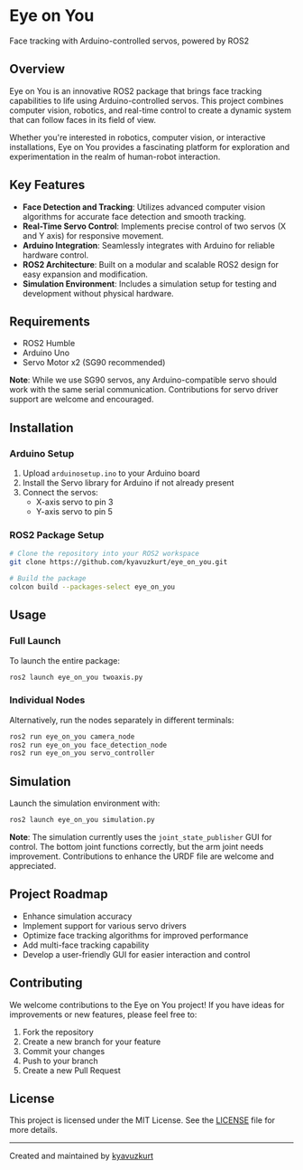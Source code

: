 # Eye on You

Face tracking with Arduino-controlled servos, powered by ROS2

## Overview

Eye on You is an innovative ROS2 package that brings face tracking capabilities to life using Arduino-controlled servos. This project combines computer vision, robotics, and real-time control to create a dynamic system that can follow faces in its field of view.

Whether you're interested in robotics, computer vision, or interactive installations, Eye on You provides a fascinating platform for exploration and experimentation in the realm of human-robot interaction.

## Key Features

- **Face Detection and Tracking**: Utilizes advanced computer vision algorithms for accurate face detection and smooth tracking.
- **Real-Time Servo Control**: Implements precise control of two servos (X and Y axis) for responsive movement.
- **Arduino Integration**: Seamlessly integrates with Arduino for reliable hardware control.
- **ROS2 Architecture**: Built on a modular and scalable ROS2 design for easy expansion and modification.
- **Simulation Environment**: Includes a simulation setup for testing and development without physical hardware.

## Requirements 

- ROS2 Humble
- Arduino Uno
- Servo Motor x2 (SG90 recommended)

**Note**: While we use SG90 servos, any Arduino-compatible servo should work with the same serial communication. Contributions for servo driver support are welcome and encouraged.

## Installation

### Arduino Setup

1. Upload `arduinosetup.ino` to your Arduino board
2. Install the Servo library for Arduino if not already present
3. Connect the servos:
   - X-axis servo to pin 3
   - Y-axis servo to pin 5

### ROS2 Package Setup

```bash
# Clone the repository into your ROS2 workspace
git clone https://github.com/kyavuzkurt/eye_on_you.git

# Build the package
colcon build --packages-select eye_on_you
```

## Usage

### Full Launch
To launch the entire package:
```bash
ros2 launch eye_on_you twoaxis.py
```

### Individual Nodes
Alternatively, run the nodes separately in different terminals:
```bash
ros2 run eye_on_you camera_node
ros2 run eye_on_you face_detection_node
ros2 run eye_on_you servo_controller
```

## Simulation

Launch the simulation environment with:
```bash
ros2 launch eye_on_you simulation.py
```

**Note**: The simulation currently uses the `joint_state_publisher` GUI for control. The bottom joint functions correctly, but the arm joint needs improvement. Contributions to enhance the URDF file are welcome and appreciated.

## Project Roadmap

- Enhance simulation accuracy
- Implement support for various servo drivers
- Optimize face tracking algorithms for improved performance
- Add multi-face tracking capability
- Develop a user-friendly GUI for easier interaction and control

## Contributing

We welcome contributions to the Eye on You project! If you have ideas for improvements or new features, please feel free to:

1. Fork the repository
2. Create a new branch for your feature
3. Commit your changes
4. Push to your branch
5. Create a new Pull Request

## License

This project is licensed under the MIT License. See the [LICENSE](LICENSE) file for more details.

---

Created and maintained by [kyavuzkurt](https://github.com/kyavuzkurt)
